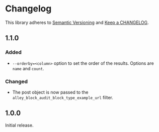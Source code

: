 # Changelog

This library adheres to [Semantic Versioning](https://semver.org/) and [Keep a CHANGELOG](https://keepachangelog.com/en/1.0.0/).

## 1.1.0

### Added

- `--orderby=<column>` option to set the order of the results. Options are `name` and `count`.

### Changed

- The post object is now passed to the `alley_block_audit_block_type_example_url` filter.

## 1.0.0

Initial release.
